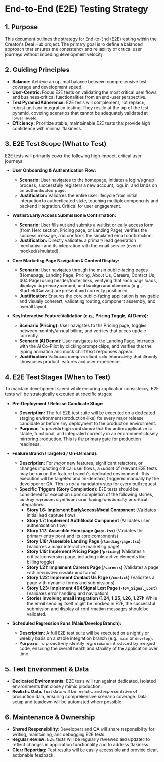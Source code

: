 # End-to-End (E2E) Testing Strategy

## 1. Purpose

This document outlines the strategy for End-to-End (E2E) testing within the Creator's Deal Hub project. The primary goal is to define a balanced approach that ensures the consistency and reliability of critical user journeys without impeding development velocity.

## 2. Guiding Principles

*   **Balance:** Achieve an optimal balance between comprehensive test coverage and development speed.
*   **User-Centric:** Focus E2E tests on validating the most critical user flows and business-critical functionalities from an end-user perspective.
*   **Test Pyramid Adherence:** E2E tests will complement, not replace, robust unit and integration testing. They reside at the top of the test pyramid, covering scenarios that cannot be adequately validated at lower levels.
*   **Efficiency:** Prioritize stable, maintainable E2E tests that provide high confidence with minimal flakiness.

## 3. E2E Test Scope (What to Test)

E2E tests will primarily cover the following high-impact, critical user journeys:

*   **User Onboarding & Authentication Flow:**
    *   **Scenario:** User navigates to the homepage, initiates a login/signup process, successfully registers a new account, logs in, and lands on an authenticated page.
    *   **Justification:** Validates the entire user lifecycle from initial interaction to authenticated state, touching multiple components and backend integration. Critical for user engagement.

*   **Waitlist/Early Access Submission & Confirmation:**
    *   **Scenario:** User fills out and submits a waitlist or early access form (from Hero section, Pricing page, or Landing Page), verifies the success message, and confirms the simulated email confirmation.
    *   **Justification:** Directly validates a primary lead generation mechanism and its integration with the email service (even if mocked/simulated).

*   **Core Marketing Page Navigation & Content Display:**
    *   **Scenario:** User navigates through the main public-facing pages (Homepage, Landing Page, Pricing, About Us, Careers, Contact Us, 404 Page) using header/footer links, verifying that each page loads, displays its primary content, and background elements (e.g., StarfieldCanvas) are present and correctly positioned.
    *   **Justification:** Ensures the core public-facing application is navigable and visually coherent, validating routing, component assembly, and overall layout.

*   **Key Interactive Feature Validation (e.g., Pricing Toggle, AI Demo):**
    *   **Scenario (Pricing):** User navigates to the Pricing page, toggles between monthly/annual billing, and verifies that prices update correctly.
    *   **Scenario (AI Demo):** User navigates to the Landing Page, interacts with the AI Co-Pilot by clicking prompt chips, and verifies that the typing animation and mock chart/text responses appear.
    *   **Justification:** Validates complex client-side interactivity that directly showcases product features and user experience.

## 4. E2E Test Stages (When to Test)

To maintain development speed while ensuring application consistency, E2E tests will be strategically executed at specific stages:

*   **Pre-Deployment / Release Candidate Stage:**
    *   **Description:** The full E2E test suite will be executed on a dedicated staging environment (production-like) for every major release candidate or before any deployment to the production environment.
    *   **Purpose:** To provide high confidence that the entire application is stable, functional, and integrated correctly in an environment closely mirroring production. This is the primary gate for production readiness.

*   **Feature Branch (Targeted / On-Demand):**
    *   **Description:** For *major* new features, significant refactors, or changes impacting critical user flows, a *subset* of relevant E2E tests may be run on the feature branch's dedicated environment. This execution will be targeted and on-demand, triggered manually by the developer or QA. This is *not* a mandatory step for every pull request.
    *   **Specific Triggers (Story Completion):** E2E tests should be considered for execution upon completion of the following stories, as they represent significant user-facing functionality or critical integrations:
        *   **Story 1.6: Implement EarlyAccessModal Component** (Validates initial lead capture flow)
        *   **Story 1.7: Implement AuthModal Component** (Validates user authentication flow)
        *   **Story 1.17: Assemble Homepage (`page.tsx`)** (Validates the primary entry point and its core components)
        *   **Story 1.18: Assemble Landing Page (`/landing/page.tsx`)** (Validates a major interactive marketing page)
        *   **Story 1.19: Implement Pricing Page (`/pricing`)** (Validates a critical conversion page, including interactive elements like billing toggle)
        *   **Story 1.21: Implement Careers Page (`/careers`)** (Validates a page with interactive modals and forms)
        *   **Story 1.22: Implement Contact Us Page (`/contact`)** (Validates a page with dynamic forms and submissions)
        *   **Story 1.23: Implement 404 Signal Lost Page (`/404_Signal_Lost`)** (Validates error handling and navigation)
        *   **Stories involving email integration (1.24, 1.25, 1.26, 1.27):** While the email sending itself might be mocked in E2E, the successful submission and display of confirmation messages should be validated.

*   **Scheduled Regression Runs (Main/Develop Branch):**
    *   **Description:** A full E2E test suite will be executed on a nightly or weekly basis on a stable integration branch (e.g., `main` or `develop`).
    *   **Purpose:** To proactively identify regressions introduced by merged code, ensuring the overall health and stability of the application over time.

## 5. Test Environment & Data

*   **Dedicated Environments:** E2E tests will run against dedicated, isolated environments that closely mimic production.
*   **Realistic Data:** Test data will be realistic and representative of production data, ensuring comprehensive scenario coverage. Data setup and teardown will be automated where possible.

## 6. Maintenance & Ownership

*   **Shared Responsibility:** Developers and QA will share responsibility for writing, maintaining, and debugging E2E tests.
*   **Regular Review:** E2E tests will be regularly reviewed and updated to reflect changes in application functionality and to address flakiness.
*   **Clear Reporting:** Test results will be easily accessible and provide clear, actionable feedback.